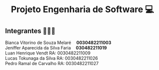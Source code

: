 <h1 align="center">Projeto Engenharia de Software 💻 </h1>
<h2> Integrantes 👨🏻‍🎓 </h2>
<p>
Bianca Vitorino de Souza Melaré  <strong> &nbsp &nbsp 0030482211003 </strong> <br/>
Jeniffer Aparecida da Silva Faria<strong> &nbsp &nbsp 030482211019 </strong> <br/>
Luan Henrique Vendt  RA: 0030482211009<br/> 
Lucas Tokunaga da Silva RA: 0030482211026<br/>
Pedro Ramal de Carvalho  RA: 0030482211027<br/>
</p> 

